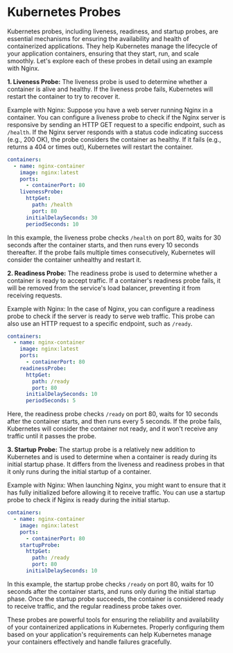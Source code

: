 # Kubernetes Probes

Kubernetes probes, including liveness, readiness, and startup probes, are essential mechanisms for ensuring the availability and health of containerized applications. They help Kubernetes manage the lifecycle of your application containers, ensuring that they start, run, and scale smoothly. Let's explore each of these probes in detail using an example with Nginx.

**1. Liveness Probe:**
The liveness probe is used to determine whether a container is alive and healthy. If the liveness probe fails, Kubernetes will restart the container to try to recover it.

Example with Nginx:
Suppose you have a web server running Nginx in a container. You can configure a liveness probe to check if the Nginx server is responsive by sending an HTTP GET request to a specific endpoint, such as `/health`. If the Nginx server responds with a status code indicating success (e.g., 200 OK), the probe considers the container as healthy. If it fails (e.g., returns a 404 or times out), Kubernetes will restart the container.

```yaml
containers:
  - name: nginx-container
    image: nginx:latest
    ports:
      - containerPort: 80
    livenessProbe:
      httpGet:
        path: /health
        port: 80
      initialDelaySeconds: 30
      periodSeconds: 10
```

In this example, the liveness probe checks `/health` on port 80, waits for 30 seconds after the container starts, and then runs every 10 seconds thereafter. If the probe fails multiple times consecutively, Kubernetes will consider the container unhealthy and restart it.

**2. Readiness Probe:**
The readiness probe is used to determine whether a container is ready to accept traffic. If a container's readiness probe fails, it will be removed from the service's load balancer, preventing it from receiving requests.

Example with Nginx:
In the case of Nginx, you can configure a readiness probe to check if the server is ready to serve web traffic. This probe can also use an HTTP request to a specific endpoint, such as `/ready`.

```yaml
containers:
  - name: nginx-container
    image: nginx:latest
    ports:
      - containerPort: 80
    readinessProbe:
      httpGet:
        path: /ready
        port: 80
      initialDelaySeconds: 10
      periodSeconds: 5
```

Here, the readiness probe checks `/ready` on port 80, waits for 10 seconds after the container starts, and then runs every 5 seconds. If the probe fails, Kubernetes will consider the container not ready, and it won't receive any traffic until it passes the probe.

**3. Startup Probe:**
The startup probe is a relatively new addition to Kubernetes and is used to determine when a container is ready during its initial startup phase. It differs from the liveness and readiness probes in that it only runs during the initial startup of a container.

Example with Nginx:
When launching Nginx, you might want to ensure that it has fully initialized before allowing it to receive traffic. You can use a startup probe to check if Nginx is ready during the initial startup.

```yaml
containers:
  - name: nginx-container
    image: nginx:latest
    ports:
      - containerPort: 80
    startupProbe:
      httpGet:
        path: /ready
        port: 80
      initialDelaySeconds: 10
```

In this example, the startup probe checks `/ready` on port 80, waits for 10 seconds after the container starts, and runs only during the initial startup phase. Once the startup probe succeeds, the container is considered ready to receive traffic, and the regular readiness probe takes over.

These probes are powerful tools for ensuring the reliability and availability of your containerized applications in Kubernetes. Properly configuring them based on your application's requirements can help Kubernetes manage your containers effectively and handle failures gracefully.
